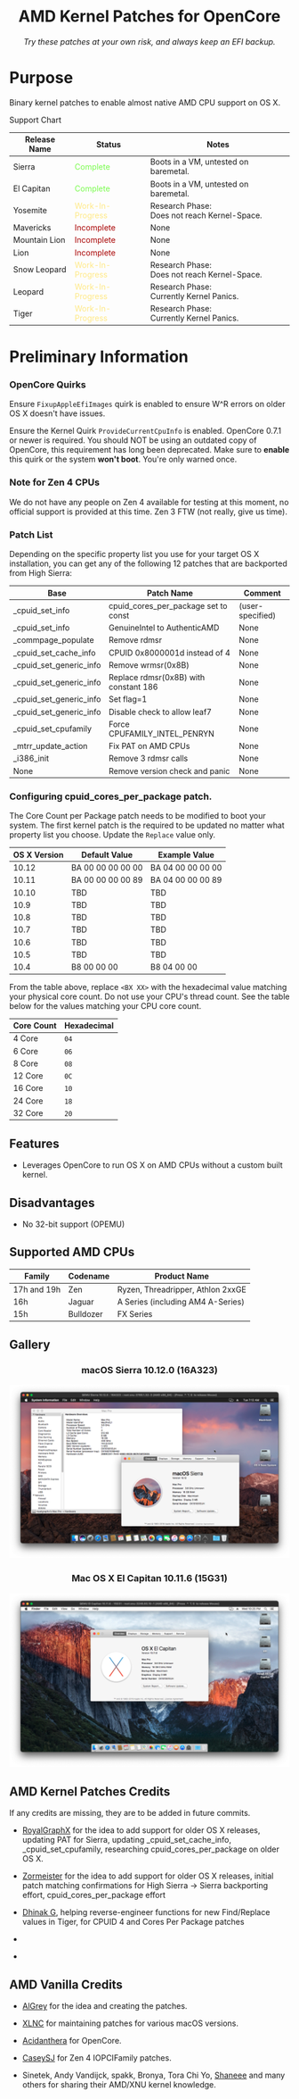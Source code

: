 <span align="center">

# AMD Kernel Patches for OpenCore
###### Try these patches at your own risk, and always keep an EFI backup.

</span>

# Purpose

Binary kernel patches to enable almost native AMD CPU support on OS X.

Support Chart

| Release Name | Status | Notes |
| --- | --- | --- |
| Sierra | <span style="color: #7afc4e;">Complete</span> | Boots in a VM, untested on baremetal. |
| El Capitan | <span style="color: #7afc4e;">Complete</span> | Boots in a VM, untested on baremetal. |
| Yosemite | <span style="color: #ffe985;">Work-In-Progress</span> | Research Phase:<br>Does not reach Kernel-Space. |
| Mavericks | <span style="color: #a80000;">Incomplete</span> | None |
| Mountain Lion | <span style="color: #a80000;">Incomplete</span> | None |
| Lion | <span style="color: #a80000;">Incomplete</span> | None |
| Snow Leopard | <span style="color: #ffe985;">Work-In-Progress</span> | Research Phase:<br>Does not reach Kernel-Space. |
| Leopard | <span style="color: #ffe985;">Work-In-Progress</span> | Research Phase:<br>Currently Kernel Panics. |
| Tiger | <span style="color: #ffe985;">Work-In-Progress</span> | Research Phase:<br>Currently Kernel Panics. |

# Preliminary Information

### OpenCore Quirks

Ensure ``FixupAppleEfiImages`` quirk is enabled to ensure W^R errors on older OS X doesn't have issues.

Ensure the Kernel Quirk `ProvideCurrentCpuInfo` is enabled. OpenCore 0.7.1 or newer is required. You should NOT be using an outdated copy of OpenCore, this requirement has long been deprecated. Make sure to **enable** this quirk or the system **won't boot**. You're only warned once.


### Note for Zen 4 CPUs

We do not have any people on Zen 4 available for testing at this moment, no official support is provided at this time. Zen 3 FTW (not really, give us time).

### Patch List

Depending on the specific property list you use for your target OS X installation, you can get any of the following 12 patches that are backported from High Sierra:

| Base | Patch Name | Comment |
| --- | --- | --- |
| _cpuid_set_info | cpuid_cores_per_package set to const | (user-specified) |
| _cpuid_set_info | GenuineIntel to AuthenticAMD | None |
| _commpage_populate | Remove rdmsr | None |
| _cpuid_set_cache_info | CPUID 0x8000001d instead of 4 | None |
| _cpuid_set_generic_info | Remove wrmsr(0x8B) | None |
| _cpuid_set_generic_info | Replace rdmsr(0x8B) with constant 186 | None |
| _cpuid_set_generic_info | Set flag=1 | None |
| _cpuid_set_generic_info | Disable check to allow leaf7 | None |
| _cpuid_set_cpufamily | Force CPUFAMILY_INTEL_PENRYN | None |
| _mtrr_update_action | Fix PAT on AMD CPUs | None |
| _i386_init | Remove 3 rdmsr calls | None |
| None | Remove version check and panic | None |

### Configuring cpuid_cores_per_package patch.

The Core Count per Package patch needs to be modified to boot your system. The first kernel patch is the required to be updated no matter what property list you choose. Update the `Replace` value only.

| OS X Version | Default Value | Example Value |
| --- | --- | --- |
| 10.12 | BA 00 00 00 00 00 | BA 04 00 00 00 00 |
| 10.11 | BA 00 00 00 00 89 | BA 04 00 00 00 89 |
| 10.10 | TBD | TBD |
| 10.9 | TBD | TBD |
| 10.8 | TBD | TBD |
| 10.7 | TBD | TBD |
| 10.6 | TBD | TBD |
| 10.5 | TBD | TBD |
| 10.4 | B8 00 00 00 | B8 04 00 00 |

From the table above, replace `<BX XX>` with the hexadecimal value matching your physical core count. Do not use your CPU's thread count. See the table below for the values matching your CPU core count.

| Core Count | Hexadecimal |
| --- | --- |
| 4 Core | `04` |
| 6 Core | `06` |
| 8 Core | `08` |
| 12 Core | `0C` |
| 16 Core | `10` |
| 24 Core | `18` |
| 32 Core | `20` |

## Features

- Leverages OpenCore to run OS X on AMD CPUs without a custom built kernel.

## Disadvantages

- No 32-bit support (OPEMU)

## Supported AMD CPUs

| Family | Codename | Product Name |
| --- | --- | --- |
| 17h and 19h | Zen | Ryzen, Threadripper, Athlon 2xxGE |
| 16h | Jaguar | A Series (including AM4 A-Series) |
| 15h | Bulldozer | FX Series |

## Gallery

<h3 align="center">macOS Sierra 10.12.0 (16A323)</h3>
<p align="center">
  <img src="./assets/gallery/Sierra.png">
</p>

<h3 align="center">Mac OS X El Capitan 10.11.6 (15G31)</h3>
<p align="center">
  <img src="./assets/gallery/ElCapitan.png">
</p>

## AMD Kernel Patches Credits

If any credits are missing, they are to be added in future commits.

- [RoyalGraphX](https://github.com/RoyalGraphX) for the idea to add support for older OS X releases, updating PAT for Sierra, updating _cpuid_set_cache_info, _cpuid_set_cpufamily, researching cpuid_cores_per_package on older OS X.

- [Zormeister](https://github.com/zormeister) for the idea to add support for older OS X releases, initial patch matching confirmations for High Sierra -> Sierra backporting effort, cpuid_cores_per_package effort

- [Dhinak G](https://github.com/dhinakg), helping reverse-engineer functions for new Find/Replace values in Tiger, for CPUID 4 and Cores Per Package patches

- []()

- []()

## AMD Vanilla Credits

- [AlGrey](https://github.com/AlGreyy) for the idea and creating the patches.

- [XLNC](https://github.com/XLNCs) for maintaining patches for various macOS versions.

- [Acidanthera](https://github.com/acidanthera) for OpenCore.

- [CaseySJ](https://github.com/CaseySJ/) for Zen 4 IOPCIFamily patches.

- Sinetek, Andy Vandijck, spakk, Bronya, Tora Chi Yo, [Shaneee](https://github.com/Shaneee) and many others for sharing their AMD/XNU kernel knowledge.
